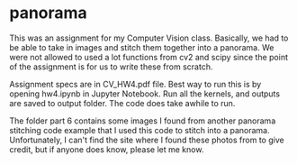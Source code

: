 # panorama

This was an assignment for my Computer Vision class. Basically, we had to be able to take in images and stitch them together into a panorama. We were not allowed to used a lot functions from cv2 and scipy since the point of the assignment is for us to write these from scratch. 

Assignment specs are in CV_HW4.pdf file.
Best way to run this is by opening hw4.ipynb in Jupyter Notebook. Run all the kernels, and outputs are saved to output folder. The code does take awhile to run.

The folder part 6 contains some images I found from another panorama stitching code example that I used this code to stitch into a panorama.  Unfortunately, I can't find the site where I found these photos from to give credit, but if anyone does know, please let me know.
